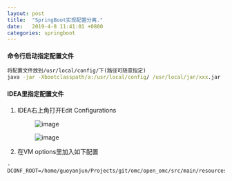 ```yaml
---
layout: post
title:  "SpringBoot实现配置分离."
date:   2019-4-8 11:41:01 +0800
categories: springboot
---
```


#### 命令行启动指定配置文件

```cmd
将配置文件放到/usr/local/config/下(路径可随意指定)
java -jar -Xbootclasspath/a:/usr/local/config/ /usr/local/jar/xxx.jar
```

#### IDEA里指定配置文件
1. IDEA右上角打开Edit Configurations
    <figure>
        <img src="{{ site.baseurl }}/images/配置分离图一.png" alt="image">
    </figure>
    
    <figure>
        <img src="{{ site.baseurl }}/images/配置分离图二.png" alt="image">
    </figure>

2. 在VM options里加入如下配置
```properties
-DCONF_ROOT=/home/guoyanjun/Projects/git/omc/open_omc/src/main/resources/config/application.properties
```
